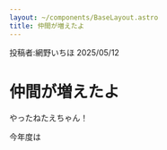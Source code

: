 ```yaml
---
layout: ~/components/BaseLayout.astro
title: 仲間が増えたよ
---
```


投稿者:網野いちほ 2025/05/12
# 仲間が増えたよ
やったねたえちゃん！

今年度は

